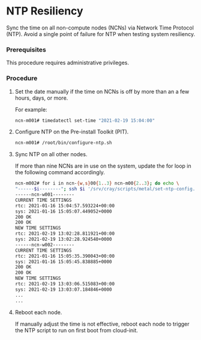 # NTP Resiliency

Sync the time on all non-compute nodes \(NCNs\) via Network Time Protocol \(NTP\). Avoid a single point of failure for NTP when testing system resiliency.

### Prerequisites

This procedure requires administrative privileges.

### Procedure

1.  Set the date manually if the time on NCNs is off by more than an a few hours, days, or more.

    For example:

    ```bash
    ncn-m001# timedatectl set-time "2021-02-19 15:04:00"
    ```

2.  Configure NTP on the Pre-install Toolkit \(PIT\).

    ```bash
    ncn-m001# /root/bin/configure-ntp.sh
    ```

3.  Sync NTP on all other nodes.

    If more than nine NCNs are in use on the system, update the for loop in the following command accordingly.

    ```bash
    ncn-m002# for i in ncn-{w,s}00{1..3} ncn-m00{2..3}; do echo \
    "------$i--------"; ssh $i '/srv/cray/scripts/metal/set-ntp-config.sh'; done
    ------ncn-w001--------
    CURRENT TIME SETTINGS
    rtc: 2021-01-16 15:04:57.593224+00:00
    sys: 2021-01-16 15:05:07.449052+0000
    200 OK
    200 OK
    NEW TIME SETTINGS
    rtc: 2021-02-19 13:02:28.811921+00:00
    sys: 2021-02-19 13:02:28.924540+0000
    ------ncn-w002--------
    CURRENT TIME SETTINGS
    rtc: 2021-01-16 15:05:35.390043+00:00
    sys: 2021-01-16 15:05:45.838885+0000
    200 OK
    200 OK
    NEW TIME SETTINGS
    rtc: 2021-02-19 13:03:06.515083+00:00
    sys: 2021-02-19 13:03:07.184846+0000
    ...
    ...
    ```

4.  Reboot each node.

    If manually adjust the time is not effective, reboot each node to trigger the NTP script to run on first boot from cloud-init.

